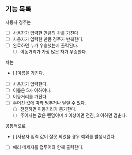 ## 기능 목록
자동자 경주는
- [ ] 사용자가 입력한 만큼의 차를 가진다
- [ ] 사용자가 입력한 만큼 경주가 반복한다.
- [ ] 완료하면 누가 우승했는지 출력된다.
    - [ ] 이동거리가 가장 많은 차가 우승한다.

차는
- [ ]이름을 가진다.
- [ ] 사용자가 입력한다.
- [ ] 이름은 5자 이하이다.
- [ ] 이동거리를 가진다.
- [ ] 주어진 값에 따라 멈추거나 달릴 수 있다.
    - [ ] 전진하면 이동거리가 증가한다.
    - [ ] 주어지는 값은 랜덤이며 4 이상이면 전진, 3 이하면 멈춘다.

공통적으로
- [ ]사용자 입력 값이 잘못 되었을 경우 예외를 발생시킨다
- [ ] 에러 메세지를 접두어와 함께 출력한다.
